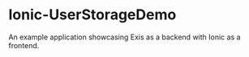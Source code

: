 # Ionic-UserStorageDemo
An example application showcasing Exis as a backend with Ionic as a frontend.
